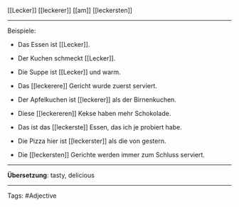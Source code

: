 [[Lecker]]
[[leckerer]]
[[am]] [[leckersten]]

---
Beispiele:

- Das Essen ist [[Lecker]].
- Der Kuchen schmeckt [[Lecker]].
- Die Suppe ist [[Lecker]] und warm.

- Das [[leckerere]] Gericht wurde zuerst serviert.
- Der Apfelkuchen ist [[leckerer]] als der Birnenkuchen.
- Diese [[leckereren]] Kekse haben mehr Schokolade.

- Das ist das [[leckerste]] Essen, das ich je probiert habe.
- Die Pizza hier ist [[leckerster]] als die von gestern.
- Die [[leckersten]] Gerichte werden immer zum Schluss serviert.

---
**Übersetzung**:
tasty, delicious

---

Tags: 
#Adjective 
